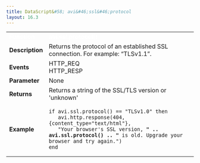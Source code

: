 ```yaml
---
title: DataScript&#58; avi&#46;ssl&#46;protocol
layout: 16.3
---
```

<table class="table table-hover table table-bordered table-hover">  
<tbody>       
<tr>   
<td><span style="color: white; font-size: medium;"><strong>Function</strong></span></td>
<td><span style="color: white;"><b>avi.ssl.protocol()</b></span></td>
</tr>
<tr>   
<td><span style="font-size: medium;"><strong>Description</strong></span></td>
<td>Returns the protocol of an established SSL connection. For example: “TLSv1.1”.</td>
</tr>
<tr>   
<td><span style="font-size: medium;"><strong>Events</strong></span></td>
<td>HTTP_REQ<br> HTTP_RESP</td>
</tr>
<tr>   
<td><span style="font-size: medium;"><strong>Parameter</strong></span></td>
<td>None</td>
</tr>
<tr>   
<td><span style="font-size: medium;"><strong>Returns</strong></span></td>
<td>Returns a string of the SSL/TLS version or 'unknown'</td>
</tr>
<tr>   
<td><span style="font-size: medium;"><strong>Example</strong></span></td>
<td><!-- Crayon Syntax Highlighter v2.7.1 --> <pre><code class="language-lua">if avi.ssl.protocol() == "TLSv1.0" then
   avi.http.response(404, {content_type="text/html"},
   "Your browser's SSL version, <b>" .. avi.ssl.protocol() .. "</b> is old. Upgrade your browser and try again.")
end</code></pre> 
<!-- [Format Time: 0.0023 seconds] --></td>
</tr>
</tbody>
</table> 